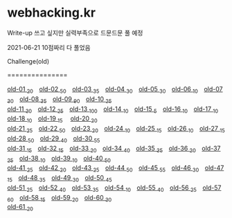 # webhacking.kr

Write-up 쓰고 싶지만 실력부족으로 드문드문 풀 예정  


2021-06-21 10점짜리 다 풀었음


Challenge(old)

===============

[old-01 <sub>20</sub>](/Write-up/old/01.md)　[old-02 <sub>50</sub>](/Write-up/old/02.md)　[old-03 <sub>35</sub>](/Write-up/old/03.md)　[old-04 <sub>30</sub>](/Write-up/old/04.md)　[old-05 <sub>30</sub>](/Write-up/old/05.md)　[old-06 <sub>10</sub>](/Write-up/old/06.md)　[old-07 <sub>30</sub>](/Write-up/old/07.md)　[old-08 <sub>35</sub>](/Write-up/old/08.md)　[old-09 <sub>90</sub>](/Write-up/old/09.md)　[old-10 <sub>25</sub>](/Write-up/old/10.md)  
[old-11 <sub>30</sub>](/Write-up/old/11.md)　[old-12 <sub>25</sub>](/Write-up/old/12.md)　[old-13 <sub>100</sub>](/Write-up/old/13.md)　[old-14 <sub>10</sub>](/Write-up/old/14.md)　[old-15 <sub>5</sub>](/Write-up/old/15.md)　[old-16 <sub>10</sub>](/Write-up/old/16.md)　[old-17 <sub>10</sub>](/Write-up/old/17.md)　[old-18 <sub>10</sub>](/Write-up/old/18.md)　[old-19 <sub>15</sub>](/Write-up/old/19.md)　  [old-20 <sub>20</sub>](/Write-up/old/20.md)  
[old-21 <sub>25</sub>](/Write-up/old/21.md)　[old-22 <sub>50</sub>](/Write-up/old/22.md)　[old-23 <sub>20</sub>](/Write-up/old/23.md)　[old-24 <sub>10</sub>](/Write-up/old/24.md)　[old-25 <sub>15</sub>](/Write-up/old/25.md)　[old-26 <sub>10</sub>](/Write-up/old/26.md)　[old-27 <sub>15</sub>](/Write-up/old/27.md)　[old-28 <sub>50</sub>](/Write-up/old/28.md)　[old-29 <sub>40</sub>](/Write-up/old/29.md)　[old-30 <sub>55</sub>](/Write-up/old/30.md)  
[old-31 <sub>15</sub>](/Write-up/old/31.md)　[old-32 <sub>15</sub>](/Write-up/old/32.md)　[old-33 <sub>20</sub>](/Write-up/old/33.md)　[old-34 <sub>40</sub>](/Write-up/old/34.md)　[old-35 <sub>35</sub>](/Write-up/old/35.md)　[old-36 <sub>20</sub>](/Write-up/old/36.md)　[old-37 <sub>25</sub>](/Write-up/old/37.md)　[old-38 <sub>10</sub>](/Write-up/old/38.md)　[old-39 <sub>10</sub>](/Write-up/old/39.md)　[old-40 <sub>50</sub>](/Write-up/old/40.md)  
[old-41 <sub>25</sub>](/Write-up/old/41.md)　[old-42 <sub>20</sub>](/Write-up/old/42.md)　[old-43 <sub>25</sub>](/Write-up/old/43.md)　[old-44 <sub>50</sub>](/Write-up/old/44.md)　[old-45 <sub>55</sub>](/Write-up/old/45.md)　[old-46 <sub>30</sub>](/Write-up/old/46.md)　[old-47 <sub>15</sub>](/Write-up/old/47.md)　[old-48 <sub>35</sub>](/Write-up/old/48.md)　[old-49 <sub>30</sub>](/Write-up/old/49.md)　[old-50 <sub>45</sub>](/Write-up/old/50.md)  
[old-51 <sub>25</sub>](/Write-up/old/51.md)　[old-52 <sub>40</sub>](/Write-up/old/52.md)　[old-53 <sub>35</sub>](/Write-up/old/53.md)　[old-54 <sub>10</sub>](/Write-up/old/54.md)　[old-55 <sub>40</sub>](/Write-up/old/55.md)　[old-56 <sub>25</sub>](/Write-up/old/56.md)　[old-57 <sub>60</sub>](/Write-up/old/57.md)　[old-58 <sub>15</sub>](/Write-up/old/58.md)　[old-59 <sub>20</sub>](/Write-up/old/59.md)　[old-60 <sub>30</sub>](/Write-up/old/60.md)  
[old-61 <sub>20</sub>](/Write-up/old/61.md)
